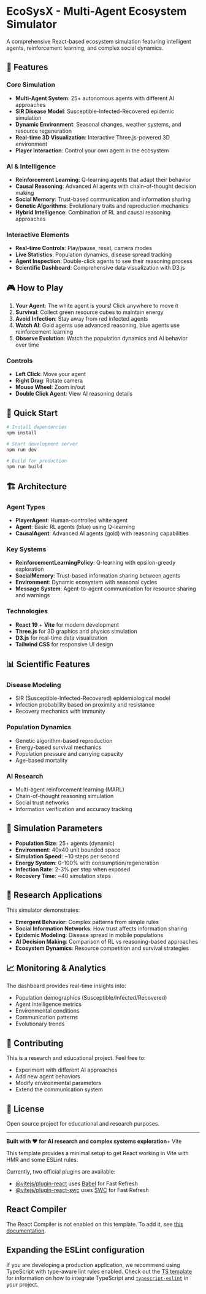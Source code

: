 # EcoSysX - Multi-Agent Ecosystem Simulator

A comprehensive React-based ecosystem simulation featuring intelligent agents, reinforcement learning, and complex social dynamics.

## 🌟 Features

### Core Simulation
- **Multi-Agent System**: 25+ autonomous agents with different AI approaches
- **SIR Disease Model**: Susceptible-Infected-Recovered epidemic simulation
- **Dynamic Environment**: Seasonal changes, weather systems, and resource regeneration
- **Real-time 3D Visualization**: Interactive Three.js-powered 3D environment
- **Player Interaction**: Control your own agent in the ecosystem

### AI & Intelligence
- **Reinforcement Learning**: Q-learning agents that adapt their behavior
- **Causal Reasoning**: Advanced AI agents with chain-of-thought decision making
- **Social Memory**: Trust-based communication and information sharing
- **Genetic Algorithms**: Evolutionary traits and reproduction mechanics
- **Hybrid Intelligence**: Combination of RL and causal reasoning approaches

### Interactive Elements
- **Real-time Controls**: Play/pause, reset, camera modes
- **Live Statistics**: Population dynamics, disease spread tracking
- **Agent Inspection**: Double-click agents to see their reasoning process
- **Scientific Dashboard**: Comprehensive data visualization with D3.js

## 🎮 How to Play

1. **Your Agent**: The white agent is yours! Click anywhere to move it
2. **Survival**: Collect green resource cubes to maintain energy
3. **Avoid Infection**: Stay away from red infected agents
4. **Watch AI**: Gold agents use advanced reasoning, blue agents use reinforcement learning
5. **Observe Evolution**: Watch the population dynamics and AI behavior over time

### Controls
- **Left Click**: Move your agent
- **Right Drag**: Rotate camera
- **Mouse Wheel**: Zoom in/out
- **Double Click Agent**: View AI reasoning details

## 🚀 Quick Start

```bash
# Install dependencies
npm install

# Start development server
npm run dev

# Build for production
npm run build
```

## 🏗️ Architecture

### Agent Types
- **PlayerAgent**: Human-controlled white agent
- **Agent**: Basic RL agents (blue) using Q-learning
- **CausalAgent**: Advanced AI agents (gold) with reasoning capabilities

### Key Systems
- **ReinforcementLearningPolicy**: Q-learning with epsilon-greedy exploration
- **SocialMemory**: Trust-based information sharing between agents
- **Environment**: Dynamic ecosystem with seasonal cycles
- **Message System**: Agent-to-agent communication for resource sharing and warnings

### Technologies
- **React 19** + **Vite** for modern development
- **Three.js** for 3D graphics and physics simulation
- **D3.js** for real-time data visualization
- **Tailwind CSS** for responsive UI design

## 📊 Scientific Features

### Disease Modeling
- SIR (Susceptible-Infected-Recovered) epidemiological model
- Infection probability based on proximity and resistance
- Recovery mechanics with immunity

### Population Dynamics
- Genetic algorithm-based reproduction
- Energy-based survival mechanics
- Population pressure and carrying capacity
- Age-based mortality

### AI Research
- Multi-agent reinforcement learning (MARL)
- Chain-of-thought reasoning simulation
- Social trust networks
- Information verification and accuracy tracking

## 🎯 Simulation Parameters

- **Population Size**: 25+ agents (dynamic)
- **Environment**: 40x40 unit bounded space
- **Simulation Speed**: ~10 steps per second
- **Energy System**: 0-100% with consumption/regeneration
- **Infection Rate**: 2-3% per step when exposed
- **Recovery Time**: ~40 simulation steps

## 🔬 Research Applications

This simulator demonstrates:
- **Emergent Behavior**: Complex patterns from simple rules
- **Social Information Networks**: How trust affects information sharing
- **Epidemic Modeling**: Disease spread in mobile populations
- **AI Decision Making**: Comparison of RL vs reasoning-based approaches
- **Ecosystem Dynamics**: Resource competition and survival strategies

## 📈 Monitoring & Analytics

The dashboard provides real-time insights into:
- Population demographics (Susceptible/Infected/Recovered)
- Agent intelligence metrics
- Environmental conditions
- Communication patterns
- Evolutionary trends

## 🤝 Contributing

This is a research and educational project. Feel free to:
- Experiment with different AI approaches
- Add new agent behaviors
- Modify environmental parameters
- Extend the communication system

## 📝 License

Open source project for educational and research purposes.

---

**Built with ❤️ for AI research and complex systems exploration**+ Vite

This template provides a minimal setup to get React working in Vite with HMR and some ESLint rules.

Currently, two official plugins are available:

- [@vitejs/plugin-react](https://github.com/vitejs/vite-plugin-react/blob/main/packages/plugin-react) uses [Babel](https://babeljs.io/) for Fast Refresh
- [@vitejs/plugin-react-swc](https://github.com/vitejs/vite-plugin-react/blob/main/packages/plugin-react-swc) uses [SWC](https://swc.rs/) for Fast Refresh

## React Compiler

The React Compiler is not enabled on this template. To add it, see [this documentation](https://react.dev/learn/react-compiler/installation).

## Expanding the ESLint configuration

If you are developing a production application, we recommend using TypeScript with type-aware lint rules enabled. Check out the [TS template](https://github.com/vitejs/vite/tree/main/packages/create-vite/template-react-ts) for information on how to integrate TypeScript and [`typescript-eslint`](https://typescript-eslint.io) in your project.
